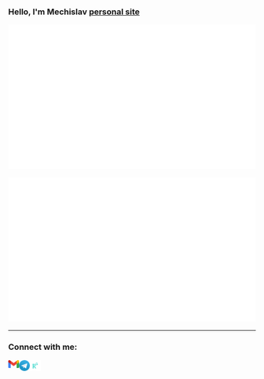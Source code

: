 ### Hello, I'm Mechislav [personal site](https://pugavkomm.github.io/#/)

![image](https://github.com/Pugavkomm/Pugavkomm-github-stats/blob/master/generated/languages.svg) 
 
![image](https://github.com/Pugavkomm/Pugavkomm-github-stats/blob/master/generated/overview.svg)

---
### Connect with me:
[<img align="left" alt="gmail.com" width="22px" src="icons/gmail.svg" />][gmail]
[<img align="left" alt="gmail.com" width="22px" src="icons/Telegram.png" />][telegram]
[<img align="left" alt="gmail.com" width="22px" src="icons/rg.png" />][resgate]



[website]: https://pugavkomm.github.io/#/
[gmail]: slavapugavko2@gmail.com
[course]: http://vsCodeHero.com 
[telegram]: https://t.me/Mechislav
[resgate]: https://www.researchgate.net/profile/Mechislav-Pugavko
